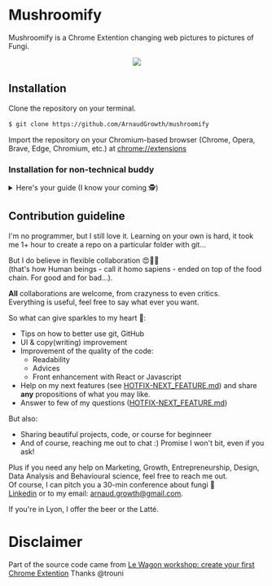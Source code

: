 # Mushroomify

Mushroomify is a Chrome Extention changing web pictures to pictures of Fungi. 

<p align="center">
  <img src="images/readMe/MushroomifySnapshot.gif" width="550" />
</p>

## Installation

Clone the repository on your terminal.

```bash
$ git clone https://github.com/ArnaudGrowth/mushroomify
```

Import the repository on your Chromium-based browser (Chrome, Opera, Brave, Edge, Chromium, etc.) at [chrome://extensions](chrome://extensions)

### Installation for non-technical buddy

<details>
<summary>Here's your guide (I know your coming 🕵️‍)</summary>

1. Go to https://github.com/ArnaudGrowth/mushroomify and download the folder 

<p align="center">
  <img src="images/readMe/dummyGuide1.png" width="550" />
</p>

2.a Go to your downloads, move file to a place you won't delete it (/!\ important). <br/>
2.b Right-click on the file to unzip it. (7-Zip recommended, but built-in compresser work perfectly fine)

<p align="center">
  <img src="images/readMe/dummyGuide2.png" width="550" />
</p>


3. Go to chrome://extensions/ and select Developer mode

<p align="center">
  <img src="images/readMe/dummyGuide3.png" width="550" />
</p>

4. Load the unpacked extension.

<p align="center">
  <img src="images/readMe/dummyGuide4.png" width="550" />
</p>

You now have Mushroomify 😍

5. Last step: Pin the extension. 

<p align="center">
  <img src="images/readMe/dummyGuide5.png" width="550" />
</p>


Now just go to any site you want, click on the extension and you'll see some wonder...


</details>

## Contribution guideline

I'm no programmer, but I still love it. Learning on your own is hard, it took me 1+ hour to create a repo on a particular folder with git...

But I do believe in flexible collaboration 😍👨‍💻<br/>
(that's how Human beings - call it homo sapiens - ended on top of the food chain. For good and for bad...). 

**All** collaborations are welcome, from crazyness to even critics. <br/>
Everything is useful, feel free to say what ever you want. 

So what can give sparkles to my heart 💖: 
- Tips on how to better use git, GitHub
- UI & copy(writing) improvement
- Improvement of the quality of the code:
  - Readability
  - Advices
  - Front enhancement with React or Javascript
- Help on my next features (see [HOTFIX-NEXT_FEATURE.md](https://github.com/ArnaudGrowth/mushroomify/blob/master/HOTFIX-NEXT_FEATURE.md)) and share **any** propositions of what you may like.
- Answer to few of my questions ([HOTFIX-NEXT_FEATURE.md](https://github.com/ArnaudGrowth/mushroomify/blob/master/HOTFIX-NEXT_FEATURE.md))

But also: 
- Sharing beautiful projects, code, or course for beginneer 
- And of course, reaching me out to chat :) Promise I won't bit, even if you ask!

Plus if you need any help on Marketing, Growth, Entrepreneurship, Design, Data Analysis and Behavioural science, feel free to reach me out.<br/>
Of course, I can pitch you a 30-min conference about fungi 🍄<br/>
[Linkedin](https://www.linkedin.com/in/consulting-and-growth-hacking/) or to my email: arnaud.growth@gmail.com.

If you're in Lyon, I offer the beer or the Latté. 

# Disclaimer
Part of the source code came from [Le Wagon workshop: create your first Chrome Extention](https://github.com/trouni/workshop-chrome-extension)
Thanks @trouni

